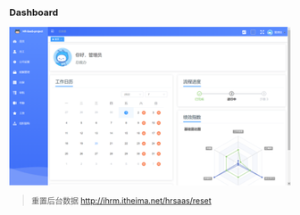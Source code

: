 ### Dashboard

<img src="./src/assets/common/dashboard.png" alt="">

> 重置后台数据 http://ihrm.itheima.net/hrsaas/reset
